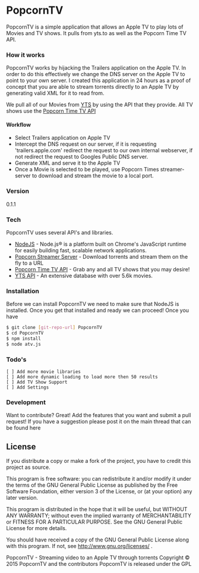 # PopcornTV

PopcornTV is a simple application that allows an Apple TV to play lots of Movies and TV shows. It pulls from yts.to as well as the Popcorn Time TV API.

### How it works

PopcornTV works by hijacking the Trailers application on the Apple TV. In order to do this effectively we change the DNS server on the Apple TV to point to your own server. I created this application in 24 hours as a proof of concept that you are able to stream torrents directly to an Apple TV by generating valid XML for it to read from.

We pull all of our Movies from [YTS](https://yts.to/) by using the API that they provide. All TV shows use the [Popcorn Time TV API](https://git.popcorntime.io/popcorntime/eztv-api/tree/master)

#### Workflow
  - Select Trailers application on Apple TV
  - Intercept the DNS request on our server, if it is requesting 'trailers.apple.com' redirect the request to our own internal webserver, if not redirect the request to Googles Public DNS server.
  - Generate XML and serve it to the Apple TV
  - Once a Movie is selected to be played, use Popcorn Times streamer-server to download and stream the movie to a local port.


### Version
0.1.1

### Tech

PopcornTV uses several API's and libraries.

* [NodeJS](https://nodejs.org/) - Node.js® is a platform built on Chrome's JavaScript runtime for easily building fast, scalable network applications.
* [Popcorn Streamer Server](https://git.popcorntime.io/popcorntime/streamer-server) - Download torrents and stream them on the fly to a URL
* [Popcorn Time TV API](https://git.popcorntime.io/popcorntime/eztv-api/tree/master) - Grab any and all TV shows that you may desire!
* [YTS API](https://yts.to/api) - An extensive database with over 5.6k movies.

### Installation

Before we can install PopcornTV we need to make sure that NodeJS is installed. Once you get that installed and ready we can proceed! Once you have 

```sh
$ git clone [git-repo-url] PopcornTV
$ cd PopcornTV
$ npm install
$ node atv.js
```
### Todo's

```
[ ] Add more movie libraries
[ ] Add more dynamic loading to load more then 50 results
[ ] Add TV Show Support
[ ] Add Settings
```

### Development

Want to contribute? Great! Add the features that you want and submit a pull request! If you have a suggestion please post it on the main thread that can be found here

License
----

If you distribute a copy or make a fork of the project, you have to credit this project as source.

This program is free software: you can redistribute it and/or modify it under the terms of the GNU General Public License as published by the Free Software Foundation, either version 3 of the License, or (at your option) any later version.

This program is distributed in the hope that it will be useful, but WITHOUT ANY WARRANTY; without even the implied warranty of MERCHANTABILITY or FITNESS FOR A PARTICULAR PURPOSE. See the GNU General Public License for more details.

You should have received a copy of the GNU General Public License along with this program. If not, see http://www.gnu.org/licenses/ .

PopcornTV - Streaming video to an Apple TV through torrents Copyright © 2015 PopcornTV and the contributors PopcornTV is released under the GPL
